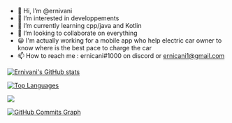 - 👋 Hi, I’m @ernivani
- 👀 I’m interested in developpements
- 🌱 I’m currently learning cpp/java and Kotlin
- 💞️ I’m looking to collaborate on everything
- 😀 I'm actually working for a mobile app who help electric car owner to know where is the best pace to charge the car
- 📫 How to reach me : ernicani#1000 on discord or ernicani1@gmail.com


<a href="http://www.github.com/ernivani"><img src="https://github-readme-stats.vercel.app/api?username=ernivani&show_icons=true&hide=&count_private=true&title_color=0891b2&text_color=ffffff&icon_color=0891b2&bg_color=1c1917&hide_border=true&show_icons=true" alt="Ernivani's GitHub stats" /></a>

<a href="https://github.com/ernivani" align="left"><img src="https://github-readme-stats.vercel.app/api/top-langs/?username=ernivani&langs_count=10&title_color=f891b2&text_color=ffffff&icon_color=0891b2&bg_color=1c1917&hide_border=true&locale=en&custom_title=Top%20%Languages" alt="Top Languages" /></a>

<a href="http://www.github.com/ernivani"><img src="https://github-readme-streak-stats.herokuapp.com/?user=ernivani&stroke=ffffff&background=1c1917&ring=0891b2&fire=0891b2&currStreakNum=ffffff&currStreakLabel=0891b2&sideNums=ffffff&sideLabels=ffffff&dates=ffffff&hide_border=true" /></a>

<a href="http://www.github.com/ernivani"><img src="https://github-readme-activity-graph.cyclic.app/graph?username=ernivani&bg_color=1c1917&color=ffffff&line=0891b2&point=ffffff&area_color=1c1917&area=true&hide_border=true&custom_title=GitHub%20Commits%20Graph" alt="GitHub Commits Graph" /></a>


